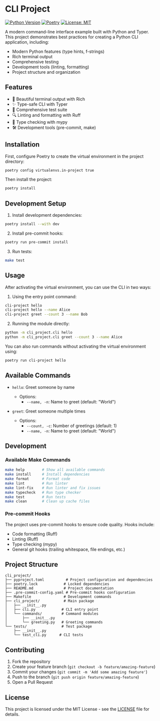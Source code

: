 # CLI Project

[![Python Version](https://img.shields.io/badge/python-3.11%2B-blue.svg)](https://www.python.org/downloads/)
[![Poetry](https://img.shields.io/badge/poetry-1.7%2B-blue.svg)](https://python-poetry.org/)
[![License: MIT](https://img.shields.io/badge/License-MIT-yellow.svg)](https://opensource.org/licenses/MIT)

A modern command-line interface example built with Python and Typer. This project demonstrates best practices for creating a Python CLI application, including:

- Modern Python features (type hints, f-strings)
- Rich terminal output
- Comprehensive testing
- Development tools (linting, formatting)
- Project structure and organization

## Features

- 🎨 Beautiful terminal output with Rich
- ✨ Type-safe CLI with Typer
- 🧪 Comprehensive test suite
- 🔍 Linting and formatting with Ruff
- 📝 Type checking with mypy
- 🛠️ Development tools (pre-commit, make)

## Installation

First, configure Poetry to create the virtual environment in the project directory:
```bash
poetry config virtualenvs.in-project true
```

Then install the project:
```bash
poetry install
```

## Development Setup

1. Install development dependencies:
```bash
poetry install --with dev
```

2. Install pre-commit hooks:
```bash
poetry run pre-commit install
```

3. Run tests:
```bash
make test
```

## Usage

After activating the virtual environment, you can use the CLI in two ways:

1. Using the entry point command:
```bash
cli-project hello
cli-project hello --name Alice
cli-project greet --count 3 --name Bob
```

2. Running the module directly:
```bash
python -m cli_project.cli hello
python -m cli_project.cli greet --count 3 --name Alice
```

You can also run commands without activating the virtual environment using:
```bash
poetry run cli-project hello
```

## Available Commands

- `hello`: Greet someone by name
  - Options:
    - `--name, -n`: Name to greet (default: "World")

- `greet`: Greet someone multiple times
  - Options:
    - `--count, -c`: Number of greetings (default: 1)
    - `--name, -n`: Name to greet (default: "World")

## Development

### Available Make Commands

```bash
make help        # Show all available commands
make install     # Install dependencies
make format      # Format code
make lint        # Run linter
make lint-fix    # Run linter and fix issues
make typecheck   # Run type checker
make test        # Run tests
make clean       # Clean up cache files
```

### Pre-commit Hooks

The project uses pre-commit hooks to ensure code quality. Hooks include:
- Code formatting (Ruff)
- Linting (Ruff)
- Type checking (mypy)
- General git hooks (trailing whitespace, file endings, etc.)

## Project Structure

```
cli_project/
├── pyproject.toml          # Project configuration and dependencies
├── poetry.lock            # Locked dependencies
├── README.md              # Project documentation
├── .pre-commit-config.yaml # Pre-commit hooks configuration
├── Makefile               # Development commands
├── cli_project/           # Main package
│   ├── __init__.py
│   ├── cli.py            # CLI entry point
│   └── commands/         # Command modules
│       ├── __init__.py
│       └── greeting.py   # Greeting commands
└── tests/                # Test package
    ├── __init__.py
    └── test_cli.py      # CLI tests
```

## Contributing

1. Fork the repository
2. Create your feature branch (`git checkout -b feature/amazing-feature`)
3. Commit your changes (`git commit -m 'Add some amazing feature'`)
4. Push to the branch (`git push origin feature/amazing-feature`)
5. Open a Pull Request

## License

This project is licensed under the MIT License - see the [LICENSE](LICENSE) file for details.
